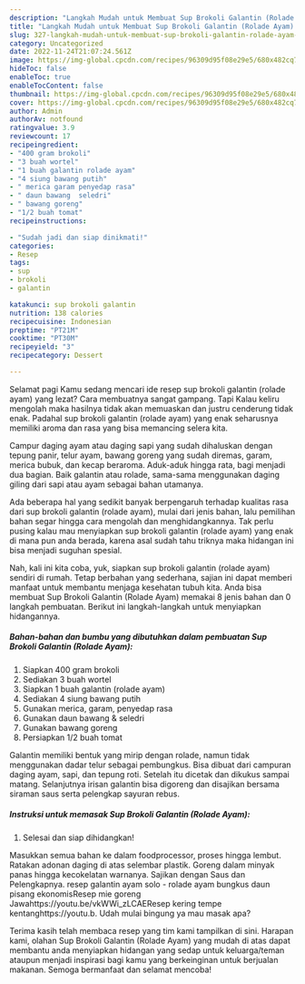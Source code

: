 ```yaml
---
description: "Langkah Mudah untuk Membuat Sup Brokoli Galantin (Rolade Ayam) yang Sempurna, Buat Buka Puasa}"
title: "Langkah Mudah untuk Membuat Sup Brokoli Galantin (Rolade Ayam) yang Sempurna, Buat Buka Puasa}"
slug: 327-langkah-mudah-untuk-membuat-sup-brokoli-galantin-rolade-ayam-yang-sempurna-buat-buka-puasa
category: Uncategorized
date: 2022-11-24T21:07:24.561Z
image: https://img-global.cpcdn.com/recipes/96309d95f08e29e5/680x482cq70/sup-brokoli-galantin-rolade-ayam-foto-resep-utama.jpg
hideToc: false
enableToc: true
enableTocContent: false
thumbnail: https://img-global.cpcdn.com/recipes/96309d95f08e29e5/680x482cq70/sup-brokoli-galantin-rolade-ayam-foto-resep-utama.jpg
cover: https://img-global.cpcdn.com/recipes/96309d95f08e29e5/680x482cq70/sup-brokoli-galantin-rolade-ayam-foto-resep-utama.jpg
author: Admin
authorAv: notfound
ratingvalue: 3.9
reviewcount: 17
recipeingredient:
- "400 gram brokoli"
- "3 buah wortel"
- "1 buah galantin rolade ayam"
- "4 siung bawang putih"
- " merica garam penyedap rasa"
- " daun bawang  seledri"
- " bawang goreng"
- "1/2 buah tomat"
recipeinstructions:

- "Sudah jadi dan siap dinikmati!"
categories:
- Resep
tags:
- sup
- brokoli
- galantin

katakunci: sup brokoli galantin 
nutrition: 138 calories
recipecuisine: Indonesian
preptime: "PT21M"
cooktime: "PT30M"
recipeyield: "3"
recipecategory: Dessert

---
```



Selamat pagi Kamu sedang mencari ide resep sup brokoli galantin (rolade ayam) yang lezat? Cara membuatnya sangat gampang. Tapi Kalau keliru mengolah maka hasilnya tidak akan memuaskan dan justru cenderung tidak enak. Padahal sup brokoli galantin (rolade ayam) yang enak seharusnya memiliki aroma dan rasa yang bisa memancing selera kita.


Campur daging ayam atau daging sapi yang sudah dihaluskan dengan tepung panir, telur ayam, bawang goreng yang sudah diremas, garam, merica bubuk, dan kecap beraroma. Aduk-aduk hingga rata, bagi menjadi dua bagian. Baik galantin atau rolade, sama-sama menggunakan daging giling dari sapi atau ayam sebagai bahan utamanya.

Ada beberapa hal yang sedikit banyak berpengaruh terhadap kualitas rasa dari sup brokoli galantin (rolade ayam), mulai dari jenis bahan, lalu pemilihan bahan segar hingga cara mengolah dan menghidangkannya. Tak perlu pusing kalau mau menyiapkan sup brokoli galantin (rolade ayam) yang enak di mana pun anda berada, karena asal sudah tahu triknya maka hidangan ini bisa menjadi suguhan spesial.


Nah, kali ini kita coba, yuk, siapkan sup brokoli galantin (rolade ayam) sendiri di rumah. Tetap berbahan yang sederhana, sajian ini dapat memberi manfaat untuk membantu menjaga kesehatan tubuh kita. Anda bisa membuat Sup Brokoli Galantin (Rolade Ayam) memakai 8 jenis bahan dan 0 langkah pembuatan. Berikut ini langkah-langkah untuk menyiapkan hidangannya.

<!--inarticleads1-->

##### Bahan-bahan dan bumbu yang dibutuhkan dalam pembuatan Sup Brokoli Galantin (Rolade Ayam):

1. Siapkan 400 gram brokoli
1. Sediakan 3 buah wortel
1. Siapkan 1 buah galantin (rolade ayam)
1. Sediakan 4 siung bawang putih
1. Gunakan  merica, garam, penyedap rasa
1. Gunakan  daun bawang &amp; seledri
1. Gunakan  bawang goreng
1. Persiapkan 1/2 buah tomat


Galantin memiliki bentuk yang mirip dengan rolade, namun tidak menggunakan dadar telur sebagai pembungkus. Bisa dibuat dari campuran daging ayam, sapi, dan tepung roti. Setelah itu dicetak dan dikukus sampai matang. Selanjutnya irisan galantin bisa digoreng dan disajikan bersama siraman saus serta pelengkap sayuran rebus. 

<!--inarticleads2-->

##### Instruksi untuk memasak Sup Brokoli Galantin (Rolade Ayam):


1. Selesai dan siap dihidangkan!

Masukkan semua bahan ke dalam foodprocessor, proses hingga lembut. Ratakan adonan daging di atas selembar plastik. Goreng dalam minyak panas hingga kecokelatan warnanya. Sajikan dengan Saus dan Pelengkapnya. resep galantin ayam solo - rolade ayam bungkus daun pisang ekonomisResep mie goreng Jawahttps://youtu.be/vkWWi_zLCAEResep kering tempe kentanghttps://youtu.b. Udah mulai bingung ya mau masak apa? 

Terima kasih telah membaca resep yang tim kami tampilkan di sini. Harapan kami, olahan Sup Brokoli Galantin (Rolade Ayam) yang mudah di atas dapat membantu anda menyiapkan hidangan yang sedap untuk keluarga/teman ataupun menjadi inspirasi bagi kamu yang berkeinginan untuk berjualan makanan. Semoga bermanfaat dan selamat mencoba!
